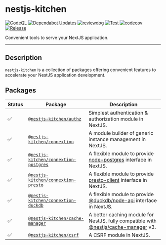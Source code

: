 # nestjs-kitchen

[![CodeQL](https://github.com/yikenman/nestjs-kitchen/actions/workflows/github-code-scanning/codeql/badge.svg)](https://github.com/yikenman/nestjs-kitchen/actions/workflows/github-code-scanning/codeql)
[![Dependabot Updates](https://github.com/yikenman/nestjs-kitchen/actions/workflows/dependabot/dependabot-updates/badge.svg)](https://github.com/yikenman/nestjs-kitchen/actions/workflows/dependabot/dependabot-updates)
[![reviewdog](https://github.com/yikenman/nestjs-kitchen/actions/workflows/lint.yml/badge.svg)](https://github.com/yikenman/nestjs-kitchen/actions/workflows/lint.yml)
[![Test](https://github.com/yikenman/nestjs-kitchen/actions/workflows/test.yml/badge.svg)](https://github.com/yikenman/nestjs-kitchen/actions/workflows/test.yml)
[![codecov](https://codecov.io/gh/yikenman/nestjs-kitchen/graph/badge.svg?token=43EG2T8LKS)](https://codecov.io/gh/yikenman/nestjs-kitchen)
[![Release](https://github.com/yikenman/nestjs-kitchen/actions/workflows/release.yml/badge.svg)](https://github.com/yikenman/nestjs-kitchen/actions/workflows/release.yml)

Convenient tools to serve your NextJS application.

---

## Description

`nestjs-kitchen` is a collection of packages offering convenient features to accelerate your NestJS application development.

## Packages

| Status | Package                                | Description                                                   |
|--------|----------------------------------------|---------------------------------------------------------------|
| ✅     | [`@nestjs-kitchen/authz`](./packages/authz/README.md) | Simplest authentication & authorization module in NextJS.     |
| ✅     | [`@nestjs-kitchen/connextion`](./packages/connextion/README.md) | A module builder of generic instance management in NextJS.   |
| ✅     | [`@nestjs-kitchen/connextion-postgres`](./packages/connextion-postgres/README.md) | A flexible module to provide [node-postgres](https://node-postgres.com/) interface in NextJS.   |
| ✅     | [`@nestjs-kitchen/connextion-presto`](./packages/connextion-presto/README.md) | A flexible module to provide [presto-client](https://www.npmjs.com/package/presto-client) interface in NextJS.   |
| ✅     | [`@nestjs-kitchen/connextion-duckdb`](./packages/connextion-duckdb/README.md) | A flexible module to provide [@duckdb/node-api](https://www.npmjs.com/package/@duckdb/node-api) interface in NextJS.   |
| ✅     | [`@nestjs-kitchen/cache-manager`](./packages/cache-manager/README.md)                | A better caching module for NestJS, fully compatible with [@nestjs/cache-manager](https://www.npmjs.com/package/@nestjs/cache-manager) v3.                    |
| ✅     | [`@nestjs-kitchen/csrf`](./packages/csrf/README.md) | A CSRF module in NextJS.   |